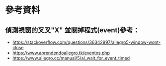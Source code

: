 
# 參考資料

## 偵測視窗的叉叉"X" 並關掉程式(event)參考：
 * https://stackoverflow.com/questions/36342997/allegro5-window-wont-close
 * https://www.aprendendoallegro.tk/eventos.php
 * https://www.allegro.cc/manual/5/al_wait_for_event_timed
